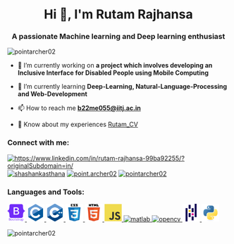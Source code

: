 
<h1 align="center">Hi 👋, I'm Rutam Rajhansa</h1>
<h3 align="center">A passionate Machine learning and Deep learning enthusiast</h3>

<p align="left"> <img src="https://komarev.com/ghpvc/?username=pointarcher02&label=Profile%20views&color=0e75b6&style=flat" alt="pointarcher02" /> </p>

- 🔭 I’m currently working on **a project which involves developing  an Inclusive Interface for Disabled People using Mobile Computing**

- 🌱 I’m currently learning **Deep-Learning, Natural-Language-Processing and Web-Development**

- 📫 How to reach me **b22me055@iitj.ac.in**

- 📄 Know about my experiences [Rutam_CV](https://drive.google.com/file/d/1TWWzQsPdf9d8aUycBy8FfPrg_xvfdDU2/view?usp=sharing)


<h3 align="left">Connect with me:</h3>
<p align="left">
<a href="https://www.linkedin.com/in/rutam-rajhansa-99ba92255/?originalSubdomain=in/" target="blank"><img align="center" src="https://raw.githubusercontent.com/rahuldkjain/github-profile-readme-generator/master/src/images/icons/Social/linked-in-alt.svg" alt="https://www.linkedin.com/in/rutam-rajhansa-99ba92255/?originalSubdomain=in/" height="30" width="40" /></a>
<a href="https://www.kaggle.com/rsrajhans" target="blank"><img align="center" src="https://raw.githubusercontent.com/rahuldkjain/github-profile-readme-generator/master/src/images/icons/Social/kaggle.svg" alt="shashankasthana" height="30" width="40" /></a>
<a href="https://www.instagram.com/rutam_13r/?next=%2F" target="blank"><img align="center" src="https://raw.githubusercontent.com/rahuldkjain/github-profile-readme-generator/master/src/images/icons/Social/instagram.svg" alt="point.archer02" height="30" width="40" /></a>
<a href="https://www.codechef.com/users/rsrajhansa/" target="blank"><img align="center" src="https://cdn.jsdelivr.net/npm/simple-icons@3.1.0/icons/codechef.svg" alt="pointarcher02" height="30" width="40" /></a>
</p>

<h3 align="left">Languages and Tools:</h3>
<p align="left">  
    <a href="https://getbootstrap.com" target="_blank" rel="noreferrer"> 
        <img src="https://raw.githubusercontent.com/devicons/devicon/master/icons/bootstrap/bootstrap-plain-wordmark.svg" alt="bootstrap" width="40" height="40"/> 
    </a> 
    <a href="https://www.cprogramming.com/" target="_blank" rel="noreferrer"> 
        <img src="https://raw.githubusercontent.com/devicons/devicon/master/icons/c/c-original.svg" alt="c" width="40" height="40"/> 
    </a> 
    <a href="https://www.w3schools.com/cpp/" target="_blank" rel="noreferrer"> 
        <img src="https://raw.githubusercontent.com/devicons/devicon/master/icons/cplusplus/cplusplus-original.svg" alt="cplusplus" width="40" height="40"/> 
    </a> 
    <a href="https://www.w3schools.com/css/" target="_blank" rel="noreferrer"> 
        <img src="https://raw.githubusercontent.com/devicons/devicon/master/icons/css3/css3-original-wordmark.svg" alt="css3" width="40" height="40"/> 
    </a> 
    <a href="https://www.w3.org/html/" target="_blank" rel="noreferrer"> 
        <img src="https://raw.githubusercontent.com/devicons/devicon/master/icons/html5/html5-original-wordmark.svg" alt="html5" width="40" height="40"/> 
    </a> 
    <a href="https://developer.mozilla.org/en-US/docs/Web/JavaScript" target="_blank" rel="noreferrer"> 
        <img src="https://raw.githubusercontent.com/devicons/devicon/master/icons/javascript/javascript-original.svg" alt="javascript" width="40" height="40"/> 
    </a> 
    <a href="https://www.mathworks.com/" target="_blank" rel="noreferrer"> 
        <img src="https://upload.wikimedia.org/wikipedia/commons/2/21/Matlab_Logo.png" alt="matlab" width="40" height="40"/> 
    </a> 
    <a href="https://opencv.org/" target="_blank" rel="noreferrer"> 
        <img src="https://www.vectorlogo.zone/logos/opencv/opencv-icon.svg" alt="opencv" width="40" height="40"/> 
    </a> 
    <a href="https://pandas.pydata.org/" target="_blank" rel="noreferrer"> 
        <img src="https://raw.githubusercontent.com/devicons/devicon/2ae2a900d2f041da66e950e4d48052658d850630/icons/pandas/pandas-original.svg" alt="pandas" width="40" height="40"/> 
    </a>
    <a href="https://www.python.org" target="_blank" rel="noreferrer"> 
        <img src="https://raw.githubusercontent.com/devicons/devicon/master/icons/python/python-original.svg" alt="python" width="40" height="40"/> 
    </a> 
</p>


<p><img align="center" src="https://github-readme-stats.vercel.app/api/top-langs?username=rsrajahnsa&show_icons=true&locale=en&layout=compact" alt="pointarcher02" /></p>
